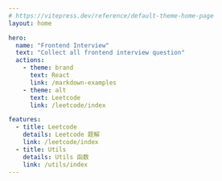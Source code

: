 ```yaml
---
# https://vitepress.dev/reference/default-theme-home-page
layout: home

hero:
  name: "Frontend Interview"
  text: "Collect all frontend interview question"
  actions:
    - theme: brand
      text: React
      link: /markdown-examples
    - theme: alt
      text: Leetcode
      link: /leetcode/index

features:
  - title: Leetcode
    details: Leetcode 题解
    link: /leetcode/index
  - title: Utils
    details: Utils 函数
    link: /utils/index
---
```


